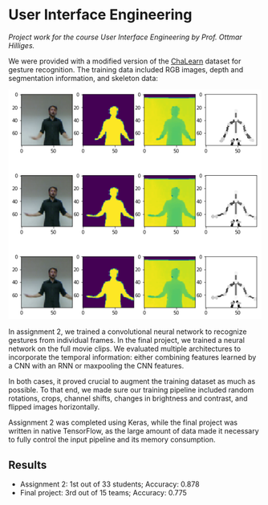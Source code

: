 # User Interface Engineering

*Project work for the course User Interface Engineering by Prof. Ottmar Hilliges.*

We were provided with a modified version of the [ChaLearn][1] dataset for gesture recognition. The training data included RGB images, depth and segmentation information, and skeleton data:

![Sample from training data](data.png "Sample from training data")

 In assignment 2, we trained a convolutional neural network to recognize gestures from individual frames. In the final project, we trained a neural network on the full movie clips. We evaluated multiple architectures to incorporate the temporal information: either combining features learned by a CNN with an RNN or maxpooling the CNN features. 

In both cases, it proved crucial to augment the training dataset as much as possible. To that end, we made sure our training pipeline included random rotations, crops, channel shifts, changes in brightness and contrast, and flipped images horizontally. 

Assignment 2 was completed using Keras, while the final project was written in native TensorFlow, as the large amount of data made it necessary to fully control the input pipeline and its memory consumption.

## Results
  - Assignment 2: 1st out of 33 students; Accuracy: 0.878
  - Final project: 3rd out of 15 teams; Accuracy: 0.775

[1]: http://chalearnlap.cvc.uab.es